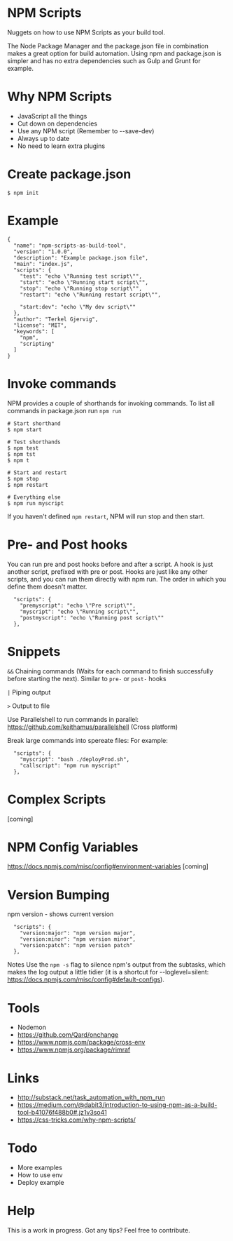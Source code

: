 # NPM Scripts
Nuggets on how to use NPM Scripts as your build tool.

The Node Package Manager and the package.json file in combination makes a great option for build automation.
Using npm and package.json is simpler and has no extra dependencies such as Gulp and Grunt for example.

# Why NPM Scripts
* JavaScript all the things
* Cut down on dependencies
* Use any NPM script (Remember to --save-dev)
* Always up to date
* No need to learn extra plugins

# Create package.json
```$ npm init```

# Example
```
{
  "name": "npm-scripts-as-build-tool",
  "version": "1.0.0",
  "description": "Example package.json file",
  "main": "index.js",
  "scripts": {
    "test": "echo \"Running test script\"",
    "start": "echo \"Running start script\"",
    "stop": "echo \"Running stop script\"",
    "restart": "echo \"Running restart script\"",

    "start:dev": "echo \"My dev script\""
  },
  "author": "Terkel Gjervig",
  "license": "MIT",
  "keywords": [
    "npm",
    "scripting"
  ]
}
```

# Invoke commands
NPM provides a couple of shorthands for invoking commands.
To list all commands in package.json run ```npm run```
```
# Start shorthand
$ npm start

# Test shorthands
$ npm test
$ npm tst
$ npm t

# Start and restart
$ npm stop
$ npm restart

# Everything else
$ npm run myscript
```
If you haven't defined ```npm restart```, NPM  will run stop and then start.


# Pre-  and Post  hooks
You can run pre and post hooks before and after a script.
A hook is just another script, prefixed with pre or post.
Hooks are just like any other scripts, and you can run them directly with npm run. The order in which you define them doesn't matter.
```
  "scripts": {
    "premyscript": "echo \"Pre script\"",
    "myscript": "echo \"Running script\"",
    "postmyscript": "echo \"Running post script\""
  },
```

# Snippets

```&&``` Chaining commands (Waits for each command to finish successfully before starting the next).
Similar to ```pre-``` or ```post-``` hooks

```|``` Piping output

```>``` Output to file

Use Parallelshell to run commands in parallel:
https://github.com/keithamus/parallelshell (Cross platform)

Break large commands into spereate files:
For example:
```
  "scripts": {
    "myscript": "bash ./deployProd.sh",
    "callscript": "npm run myscript"
  },
```

# Complex Scripts
[coming]

# NPM Config Variables
https://docs.npmjs.com/misc/config#environment-variables
[coming]

# Version Bumping
npm version - shows current version
```
  "scripts": {
    "version:major": "npm version major",
    "version:minor": "npm version minor",
    "version:patch": "npm version patch"
  },
```

Notes
Use the ```npm -s``` flag to silence npm's output from the subtasks, which makes the log output a little tidier (it is a shortcut for --loglevel=silent:
https://docs.npmjs.com/misc/config#default-configs).

# Tools
* Nodemon
* https://github.com/Qard/onchange
* https://www.npmjs.com/package/cross-env
* https://www.npmjs.org/package/rimraf

# Links
* http://substack.net/task_automation_with_npm_run
* https://medium.com/@dabit3/introduction-to-using-npm-as-a-build-tool-b41076f488b0#.jz1v3so41
* https://css-tricks.com/why-npm-scripts/

# Todo
* More examples
* How to use env
* Deploy example

# Help
This is a work in progress.
Got any tips? Feel free to contribute.
